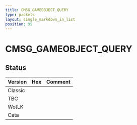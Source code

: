 ```yaml
---
title: CMSG_GAMEOBJECT_QUERY
type: packets
layout: single_markdown_in_list
position: 95
---
```


# CMSG_GAMEOBJECT_QUERY

## Status

Version | Hex | Comment
---------- | ---------- | ---------- 
Classic |  |  
TBC |  |  
WotLK |  |  
Cata |  |  
